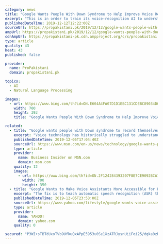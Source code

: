 ```yaml
---
category: news
title: "Google Wants People With Down Syndrome to Help Improve Voice Recognition"
excerpt: "This is in order to train its voice-recognition AI to understand unique speech patterns. Currently, Google’s aim is to get at least 500 voice recording donations from people with DS. Voice computing is considered the future of technology, however, it can be slightly inconvenient for people with mental and physical disabilities. In order to ..."
publishedDateTime: 2019-12-12T12:22:00Z
sourceUrl: https://propakistani.pk/2019/12/12/google-wants-people-with-down-syndrome-to-help-improve-voice-recognition/
ampUrl: https://propakistani.pk/2019/12/12/google-wants-people-with-down-syndrome-to-help-improve-voice-recognition/amp/
cdnAmpUrl: https://propakistani-pk.cdn.ampproject.org/c/s/propakistani.pk/2019/12/12/google-wants-people-with-down-syndrome-to-help-improve-voice-recognition/amp/
type: article
quality: 43
heat: 43
published: false

provider:
  name: ProPakistani
  domain: propakistani.pk

topics:
  - AI
  - Natural Language Processing

images:
  - url: https://www.bing.com/th?id=ON.E604A4FA07D1D1EBC131CDE8C89034D0
    width: 700
    height: 393
    title: "Google Wants People With Down Syndrome to Help Improve Voice Recognition"

related:
  - title: "Google wants people with Down syndrome to record themselves speaking to help train its AI to recognize unique speech patterns"
    excerpt: "Voice technology has historically struggled to understand people with unique speech patterns, like those with Down syndrome."
    publishedDateTime: 2019-12-05T17:04:40Z
    sourceUrl: https://www.msn.com/en-us/news/technology/google-wants-people-with-down-syndrome-to-record-themselves-speaking-to-help-train-its-ai-to-recognize-unique-speech-patterns/ar-BBXO3rt
    type: article
    provider:
      name: Business Insider on MSN.com
      domain: msn.com
    quality: 12
    images:
      - url: https://www.bing.com/th?id=ON.2F124284393207F8E7CE9092BCA112AB
        width: 700
        height: 350
  - title: "Google Wants to Make Voice Assistants More Accessible for People With Down Syndrome"
    excerpt: "The fix is to teach automatic speech recognition (ASR) through voice samples from many people with Down syndrome. For many people with disabilities, voice assistant technology is more than a ubiquitous convenience — it can be a key tool for living independently. Voice assistant technology makes it easier to set up schedules and reminders ..."
    publishedDateTime: 2019-12-05T23:58:00Z
    sourceUrl: https://www.yahoo.com/lifestyle/google-wants-voice-assistants-more-231539010.html
    type: article
    provider:
      name: YAHOO!
      domain: yahoo.com
    quality: 0

secured: "P3WI+sTBTdUxoTVb9UfkuQxAPpE5953u0Se1XzATRJysnUiiFoi25/dgka0zRMoTIXy/cd0ax782PJ8pQ23S2rBH2kYNtnOvbdK5p+O5V6dNRqGny1AUC37EurRYaSZYHRN6aK15bdENzJYtZYRHcHXndwXHmwrY9hNhnRTXsUzrX5qrCpPUUWDqrMBXf9VyIptc3XVqABwYbAnuOBLkdUbCj7hENe1VtKQDzeJAi/DhX32r2G/dEe0H8+154sEbb8gII6Y4kSTswayhWkfCrQ==;7amk11HTbhTLJhfgcgUKnw=="
---
```



